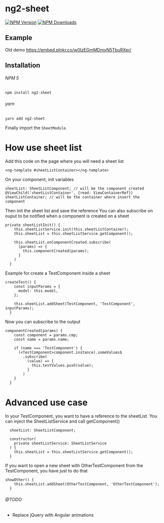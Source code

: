 # ng2-sheet

[![NPM Version](https://img.shields.io/npm/v/ng2-sheet.svg)](https://www.npmjs.com/package/ng2-sheet)
[![NPM Downloads](https://img.shields.io/npm/dt/ng2-sheet.svg)](https://www.npmjs.com/package/ng2-sheet)

## Example

Old demo https://embed.plnkr.co/w0IzEGmMDmyN5TbuRXer/

## Installation

###### NPM 5
`npm install ng2-sheet`

###### yarn
`yarn add ng2-sheet`

Finally import the `SheetModule`.

How use sheet list
==================

Add this code on the page where you will need a sheet list 
```
<ng-template #sheetListContainer></ng-template>
```

On your component, init variables
```
sheetList: SheetListComponent; // will be the component created
@ViewChild('sheetListContainer', {read: ViewContainerRef}) sheetListContainer; // will be the container where insert the component
```

Then init the sheet list and save the reference
You can also subscribe on ouput to be notified when a component is created on a sheet
```
private sheetListInit() {
    this.sheetListService.init(this.sheetListContainer);
    this.sheetList = this.sheetListService.getComponent();

    this.sheetList.onComponentCreated.subscribe(
      (params) => {
        this.componentCreated(params);
      }
    )
  }
```

Example for create a TestComponent inside a sheet

```
createTest() {
    const inputParams = {
      model: this.model,
    };

    this.sheetList.addSheet(TestComponent, 'TestComponent', inputParams);
  }
```

Now you can subscribe to the output

```
componentCreated(params) {
    const component = params.cmp;
    const name = params.name;

    if (name === 'TestComponent') {
      (<TestComponent>component.instance).someValues$
        .subscribe(
          (value) => {
            this.testValues.push(value);
          }
        )
    }
  }
```

Advanced use case
=================

In your TestComponent, you want to have a reference to the sheetList. You can inject the SheetListService 
and call getComponent()

```
  sheetList: SheetListComponent;

  constructor(
    private sheetListService: SheetListService
  ) {
    this.sheetList = this.sheetListService.getComponent();
  }
```

If you want to open a new sheet with OtherTestComponent from the TestComponent, you have just to do that

```
showOther() {
    this.sheetList.addSheet(OtherTestComponent, 'OtherTestComponent');
  }
```


###### @TODO

- Replace jQuery with Angular animations

